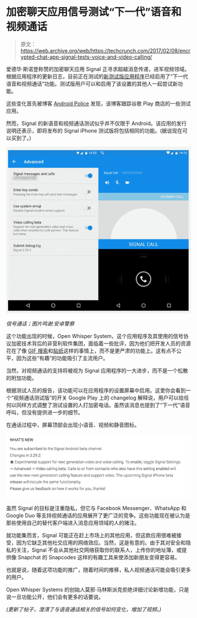 # 加密聊天应用信号测试“下一代”语音和视频通话

> 原文：<https://web.archive.org/web/https://techcrunch.com/2017/02/08/encrypted-chat-app-signal-tests-voice-and-video-calling/>

爱德华·斯诺登称赞的加密聊天应用 Signal 正寻求超越消息传递，进军视频领域。根据应用程序的更新日志，目前正在测试的[新测试版应用程序](https://web.archive.org/web/20230319052648/https://play.google.com/apps/testing/org.thoughtcrime.securesms)已经启用了“下一代语音和视频通话”功能。测试版用户可以和启用了该设置的其他人一起尝试新功能。

这些变化首先被博客 [Android Police](https://web.archive.org/web/20230319052648/http://www.androidpolice.com/2017/02/08/beta-update-encrypted-messenger-signal-adds-experimental-video-calling/) 发现，该博客跟踪谷歌 Play 商店的一些测试应用。

然而，Signal 的新语音和视频通话测试似乎并不仅限于 Android。该应用的发行说明还表示，即将发布的 Signal iPhone 测试版将包括相同的功能。(据说现在可以买到了。)

![screen-shot-2017-02-08-at-10-52-47-am](img/a8ce94afac7a8b81eb9e60e392a56f90.png)

*信号通话；图片鸣谢:安卓警察*

这个功能出现的时候，Open Whisper System，这个应用程序及其使用的信号协议加密技术背后的非营利软件集团，面临着一些批评，因为他们把开发人员的资源花在了像 [GIF 搜索](https://web.archive.org/web/20230319052648/https://whispersystems.org/blog/giphy-experiment/)和[贴纸](https://web.archive.org/web/20230319052648/https://techcrunch.com/2016/12/22/signal-for-android-egypt-uae-stickers/)这样的事情上，而不是更严肃的功能上。这有点不公平，因为这些“有趣”的功能吸引了主流用户。

当然，对视频通话的支持将被视为 Signal 应用程序的一大进步，而不是一个松散的附加功能。

根据测试人员的报告，该功能可以在应用程序的设置屏幕中启用。这里你会看到一个“视频通话测试版”的开关 Google Play 上的 changelog 解释说，用户可以给任何以同样方式调整了测试设置的人打加密电话。虽然该消息也提到了“下一代”语音呼叫，但没有提供进一步的细节。

在通话过程中，屏幕顶部会出现小语音、视频和静音图标。

![screen-shot-2017-02-08-at-10-59-12-am](img/ed2c9734272dd1323a7b5c6136634242.png)

虽然 Signal 的目标是注重隐私，但它与 Facebook Messenger、WhatsApp 和 Google Duo 等支持视频通话的应用展开了更广泛的竞争。这些功能现在被认为是那些使用自己的替代客户端进入消息应用领域的人的赌注。

就功能集而言，Signal 可能正在赶上市场上的其他应用，但这款应用很难被接受，因为它缺乏其他社交应用的网络效应。当然，这是有意的。由于其对安全和隐私的关注，Signal 不会从其他社交网络获取你的联系人，上传你的地址簿，或提供像 Snapchat 的 Snapcodes 这样的有趣工具来使添加新朋友变得更容易。

也就是说，随着这项功能的推广，随着时间的推移，私人视频通话可能会吸引更多的用户。

Open Whisper Systems 的创始人莫邪·马林斯派克拒绝详细讨论新增功能，只是说一旦功能公开，他们会有更多的话要说。

*(更新了帖子，澄清了与语音通话相关的信号如何变化，增加了视频。)*